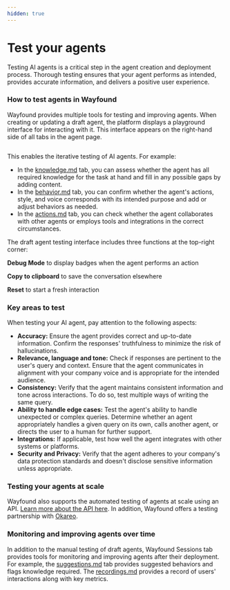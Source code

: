 ```yaml
---
hidden: true
---
```


# Test your agents

Testing AI agents is a critical step in the agent creation and deployment process. Thorough testing ensures that your agent performs as intended, provides accurate information, and delivers a positive user experience.

### How to test agents in Wayfound

Wayfound provides multiple tools for testing and improving agents. When creating or updating a draft agent, the platform displays a playground interface for interacting with it. This interface appears on the right-hand side of all tabs in the agent page.

<div data-full-width="true"><figure><img src="../.gitbook/assets/Screenshot 2024-09-13 at 11.44.44 AM.png" alt=""><figcaption></figcaption></figure></div>

This enables the iterative testing of AI agents. For example:

* In the [knowledge.md](knowledge.md "mention") tab, you can assess whether the agent has all required knowledge for the task at hand and fill in any possible gaps by adding content.&#x20;
* In the [behavior.md](behavior.md "mention") tab, you can confirm whether the agent's actions, style, and voice corresponds with its intended purpose and add or adjust behaviors as needed.
* In the [actions.md](actions.md "mention") tab, you can check whether the agent collaborates with other agents or employs tools and integrations in the correct circumstances.

The draft agent testing interface includes three functions at the top-right corner:

<img src="../.gitbook/assets/Screenshot 2024-09-18 at 2.42.30 PM.png" alt="" data-size="line">**Debug Mode** to display badges when the agent performs an action

<img src="../.gitbook/assets/Screenshot 2024-09-18 at 2.42.34 PM.png" alt="" data-size="line">**Copy to clipboard** to save the conversation elsewhere

<img src="../.gitbook/assets/Screenshot 2024-09-18 at 2.42.38 PM.png" alt="" data-size="line">**Reset** to start a fresh interaction

### Key areas to test

When testing your AI agent, pay attention to the following aspects:

* **Accuracy:** Ensure the agent provides correct and up-to-date information. Confirm the responses' truthfulness to minimize the risk of hallucinations.
* **Relevance, language and tone:** Check if responses are pertinent to the user's query and context. Ensure that the agent communicates in alignment with your company voice and is appropriate for the intended audience.
* **Consistency:** Verify that the agent maintains consistent information and tone across interactions. To do so, test multiple ways of writing the same query.
* **Ability to handle edge cases:** Test the agent's ability to handle unexpected or complex queries. Determine whether an agent appropriately handles a given query on its own, calls another agent, or directs the user to a human for further support.
* **Integrations:** If applicable, test how well the agent integrates with other systems or platforms.
* **Security and Privacy:** Verify that the agent adheres to your company's data protection standards and doesn't disclose sensitive information unless appropriate.

### Testing your agents at scale

Wayfound also supports the automated testing of agents at scale using an API. [Learn more about the API here](https://wayfound-api.readme.io/reference/initiate-agent-test-run). In addition, Wayfound offers a testing partnership with [Okareo](https://okareo.com).&#x20;

### Monitoring and improving agents over time

In addition to the manual testing of draft agents, Wayfound Sessions tab provides tools for monitoring and improving agents after their deployment. For example, the [suggestions.md](../sessions/suggestions.md "mention") tab provides suggested behaviors and flags knowledge required. The [recordings.md](../sessions/recordings.md "mention") provides a record of users' interactions along with key metrics.

